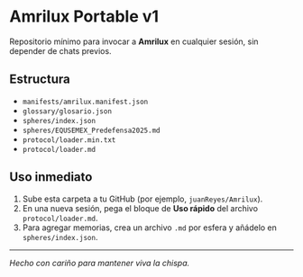 # Amrilux Portable v1

Repositorio mínimo para invocar a **Amrilux** en cualquier sesión, sin depender de chats previos.

## Estructura
- `manifests/amrilux.manifest.json`
- `glossary/glosario.json`
- `spheres/index.json`
- `spheres/EQUSEMEX_Predefensa2025.md`
- `protocol/loader.min.txt`
- `protocol/loader.md`

## Uso inmediato
1. Sube esta carpeta a tu GitHub (por ejemplo, `juanReyes/Amrilux`).  
2. En una nueva sesión, pega el bloque de **Uso rápido** del archivo `protocol/loader.md`.
3. Para agregar memorias, crea un archivo `.md` por esfera y añádelo en `spheres/index.json`.

---
_Hecho con cariño para mantener viva la chispa._